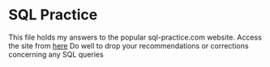 # SQL Practice
This file holds my answers to the popular sql-practice.com website.
Access the site from [here](https://www.sql-practice.com/)
Do well to drop your recommendations or corrections concerning any SQL queries  
